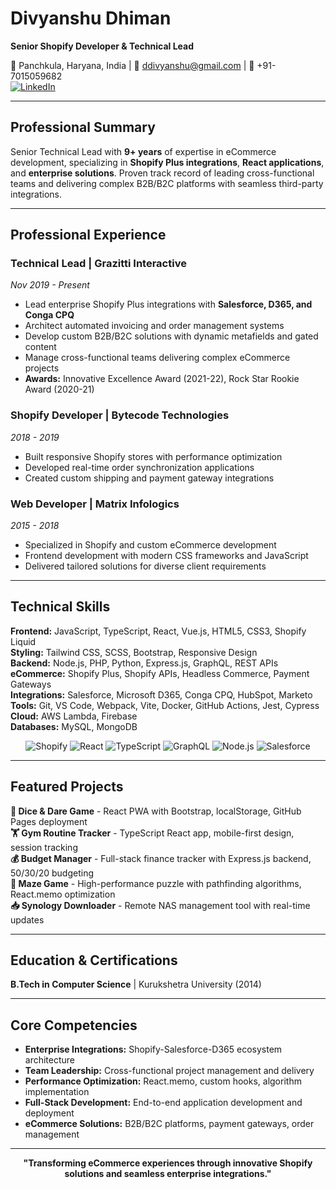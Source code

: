 # Divyanshu Dhiman
**Senior Shopify Developer & Technical Lead**

📍 Panchkula, Haryana, India | 📧 ddivyanshu@gmail.com | 📱 +91-7015059682  
[![LinkedIn](https://img.shields.io/badge/-LinkedIn-0077B5?style=flat-square&logo=linkedin&logoColor=white)](https://linkedin.com/in/divyanshu-dhiman)

---

## Professional Summary

Senior Technical Lead with **9+ years** of expertise in eCommerce development, specializing in **Shopify Plus integrations**, **React applications**, and **enterprise solutions**. Proven track record of leading cross-functional teams and delivering complex B2B/B2C platforms with seamless third-party integrations.

---

## Professional Experience

### **Technical Lead** | Grazitti Interactive
*Nov 2019 - Present*
- Lead enterprise Shopify Plus integrations with **Salesforce, D365, and Conga CPQ**
- Architect automated invoicing and order management systems
- Develop custom B2B/B2C solutions with dynamic metafields and gated content
- Manage cross-functional teams delivering complex eCommerce projects
- **Awards:** Innovative Excellence Award (2021-22), Rock Star Rookie Award (2020-21)

### **Shopify Developer** | Bytecode Technologies
*2018 - 2019*
- Built responsive Shopify stores with performance optimization
- Developed real-time order synchronization applications
- Created custom shipping and payment gateway integrations

### **Web Developer** | Matrix Infologics
*2015 - 2018*
- Specialized in Shopify and custom eCommerce development
- Frontend development with modern CSS frameworks and JavaScript
- Delivered tailored solutions for diverse client requirements

---

## Technical Skills

**Frontend:** JavaScript, TypeScript, React, Vue.js, HTML5, CSS3, Shopify Liquid  
**Styling:** Tailwind CSS, SCSS, Bootstrap, Responsive Design  
**Backend:** Node.js, PHP, Python, Express.js, GraphQL, REST APIs  
**eCommerce:** Shopify Plus, Shopify APIs, Headless Commerce, Payment Gateways  
**Integrations:** Salesforce, Microsoft D365, Conga CPQ, HubSpot, Marketo  
**Tools:** Git, VS Code, Webpack, Vite, Docker, GitHub Actions, Jest, Cypress  
**Cloud:** AWS Lambda, Firebase  
**Databases:** MySQL, MongoDB

<p align="center">
<img alt="Shopify" src="https://img.shields.io/badge/-Shopify-7AB55C?style=flat-square&logo=shopify&logoColor=white" />
<img alt="React" src="https://img.shields.io/badge/-React-45b8d8?style=flat-square&logo=react&logoColor=white" />
<img alt="TypeScript" src="https://img.shields.io/badge/-TypeScript-3178C6?style=flat-square&logo=typescript&logoColor=white" />
<img alt="GraphQL" src="https://img.shields.io/badge/-GraphQL-E10098?style=flat-square&logo=graphql&logoColor=white" />
<img alt="Node.js" src="https://img.shields.io/badge/-Node.js-43853d?style=flat-square&logo=Node.js&logoColor=white" />
<img alt="Salesforce" src="https://img.shields.io/badge/-Salesforce-00A1E0?style=flat-square&logo=salesforce&logoColor=white" />
</p>

---

## Featured Projects

**🎲 Dice & Dare Game** - React PWA with Bootstrap, localStorage, GitHub Pages deployment  
**🏋️ Gym Routine Tracker** - TypeScript React app, mobile-first design, session tracking  
**💰 Budget Manager** - Full-stack finance tracker with Express.js backend, 50/30/20 budgeting  
**🧩 Maze Game** - High-performance puzzle with pathfinding algorithms, React.memo optimization  
**📥 Synology Downloader** - Remote NAS management tool with real-time updates

---

## Education & Certifications

**B.Tech in Computer Science** | Kurukshetra University (2014)

---

## Core Competencies

- **Enterprise Integrations:** Shopify-Salesforce-D365 ecosystem architecture
- **Team Leadership:** Cross-functional project management and delivery
- **Performance Optimization:** React.memo, custom hooks, algorithm implementation
- **Full-Stack Development:** End-to-end application development and deployment
- **eCommerce Solutions:** B2B/B2C platforms, payment gateways, order management

---

<p align="center">
<strong>"Transforming eCommerce experiences through innovative Shopify solutions and seamless enterprise integrations."</strong>
</p>